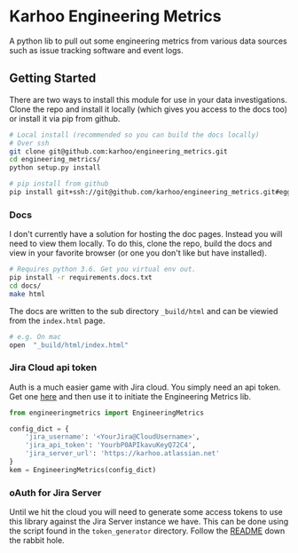 # Karhoo Engineering Metrics
A python lib to pull out some engineering metrics from various data sources such as issue tracking software and event logs.

## Getting Started

There are two ways to install this module for use in your data investigations. Clone the repo and install it locally (which gives you access to the docs too) or install it via pip from github.

```sh
# Local install (recommended so you can build the docs locally)
# Over ssh
git clone git@github.com:karhoo/engineering_metrics.git
cd engineering_metrics/
python setup.py install

# pip install from github
pip install git+ssh://git@github.com/karhoo/engineering_metrics.git#egg=engineeringmetrics
```

### Docs

I don't currently have a solution for hosting the doc pages. Instead you will need to view them locally. To do this, clone the repo, build the docs and view in your favorite browser (or one you don't like but have installed).

```sh
# Requires python 3.6. Get you virtual env out.
pip install -r requirements.docs.txt
cd docs/
make html
```

The docs are written to the sub directory `_build/html` and can be viewied from the `index.html` page.

```sh
# e.g. On mac
open  "_build/html/index.html"
```

### Jira Cloud api token

Auth is a much easier game with Jira cloud. You simply need an api token. Get one [here](https://id.atlassian.com/manage/api-tokens) and then use it to initiate the Engineering Metrics lib.

```python
from engineeringmetrics import EngineeringMetrics

config_dict = {
    'jira_username': '<YourJira@CloudUsername>',
    'jira_api_token': 'YourbP0APIkavuKeyQ72C4',
    'jira_server_url': 'https://karhoo.atlassian.net'
}
kem = EngineeringMetrics(config_dict)
```

### oAuth for Jira Server
Until we hit the cloud you will need to generate some access tokens to use this library against the Jira Server instance we have. This can be done using the script found in the `token_generator` directory. Follow the [README](./token_generator/README.md) down the rabbit hole.
